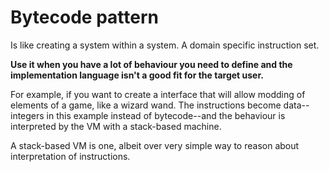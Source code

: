 # Bytecode pattern

Is like creating a system within a system. A domain specific instruction set.

**Use it when you have a lot of behaviour you need to define and the implementation language isn't a good fit for the target user.**

For example, if you want to create a interface that will allow modding of elements of a game, like a wizard wand. The instructions become data--integers in this example instead of bytecode--and the behaviour is interpreted by the VM with a stack-based machine.

A stack-based VM is one, albeit over very simple way to reason about interpretation of instructions.